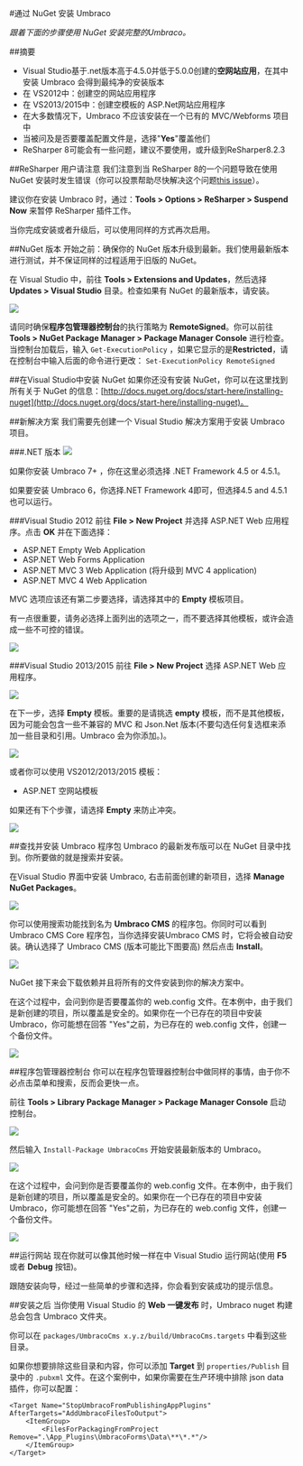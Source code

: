 #通过 NuGet 安装 Umbraco

_跟着下面的步骤使用 NuGet 安装完整的Umbraco。_

##摘要
- Visual Studio基于.net版本高于4.5.0并低于5.0.0创建的**空网站应用**，在其中安装 Umbraco 会得到最纯净的安装版本
 - 在 VS2012中：创建空的网站应用程序
 - 在 VS2013/2015中：创建空模板的 ASP.Net网站应用程序
- 在大多数情况下，Umbraco 不应该安装在一个已有的 MVC/Webforms 项目中
- 当被问及是否要覆盖配置文件是，选择"**Yes**"覆盖他们
- ReSharper 8可能会有一些问题，建议不要使用，或升级到ReSharper8.2.3

##ReSharper 用户请注意
我们注意到当 ReSharper 8的一个问题导致在使用 NuGet 安装时发生错误（你可以投票帮助尽快解决这个问题[this issue][1]）。

建议你在安装 Umbraco 时，通过：**Tools > Options > ReSharper > Suspend Now** 来暂停 ReSharper 插件工作。

当你完成安装或者升级后，可以使用同样的方式再次启用。

##NuGet 版本
开始之前：确保你的 NuGet 版本升级到最新。我们使用最新版本进行测试，并不保证同样的过程适用于旧版的 NuGet。

在 Visual Studio 中，前往 **Tools > Extensions and Updates**，然后选择 **Updates > Visual Studio** 目录。检查如果有 NuGet 的最新版本，请安装。

![](images/NuGet/nuget-update.png)

请同时确保**程序包管理器控制台**的执行策略为 **RemoteSigned**。你可以前往  **Tools > NuGet Package Manager > Package Manager Console**  进行检查。当控制台加载后，输入 `Get-ExecutionPolicy` ，如果它显示的是**Restricted**，请在控制台中输入后面的命令进行更改： `Set-ExecutionPolicy RemoteSigned`

##在Visual Studio中安装 NuGet
 如果你还没有安装 NuGet，你可以在这里找到所有关于 NuGet 的信息：[http://docs.nuget.org/docs/start-here/installing-nuget](http://docs.nuget.org/docs/start-here/installing-nuget)。

##新解决方案
我们需要先创建一个 Visual Studio 解决方案用于安装 Umbraco 项目。

###.NET 版本
![](images/NuGet/new-project-dotnet4.png)

如果你安装 Umbraco 7+ ，你在这里必须选择 .NET Framework 4.5 or 4.5.1。

如果要安装 Umbraco 6，你选择.NET Framework 4即可，但选择4.5 and 4.5.1也可以运行。

###Visual Studio 2012
前往 **File > New Project** 并选择 ASP.NET Web 应用程序。点击 **OK** 并在下面选择：

* ASP.NET Empty Web Application
* ASP.NET Web Forms Application
* ASP.NET MVC 3 Web Application (将升级到 MVC 4 application)
* ASP.NET MVC 4 Web Application

MVC 选项应该还有第二步要选择，请选择其中的 **Empty** 模板项目。

有一点很重要，请务必选择上面列出的选项之一，而不要选择其他模板，或许会造成一些不可控的错误。

![](images/NuGet/new-project-vs2012.png)

###Visual Studio 2013/2015
前往 **File > New Project** 选择 ASP.NET  Web 应用程序。    

![](images/NuGet/new-project-vs2013-1.png)

在下一步，选择 **Empty** 模板。重要的是请挑选 **empty** 模板，而不是其他模板，因为可能会包含一些不兼容的 MVC 和 Json.Net 版本(不要勾选任何复选框来添加一些目录和引用。Umbraco 会为你添加。)。  

![](images/NuGet/new-project-vs2013-2.png)

或者你可以使用 VS2012/2013/2015 模板：

* ASP.NET 空网站模板

如果还有下个步骤，请选择 **Empty** 来防止冲突。

![](images/NuGet/new-project-vs2013-3.png)

##查找并安装 Umbraco 程序包
Umbraco 的最新发布版可以在 NuGet 目录中找到。你所要做的就是搜索并安装。

在Visual Studio 界面中安装 Umbraco,  右击前面创建的新项目，选择 **Manage NuGet Packages**。

![](images/NuGet/manage-nuget-packages.png)

你可以使用搜索功能找到名为 **Umbraco CMS** 的程序包。你同时可以看到 Umbraco CMS Core 程序包，当你选择安装Umbraco CMS 时，它将会被自动安装。确认选择了 Umbraco CMS (版本可能比下图要高) 然后点击 **Install**。

![](images/NuGet/nuget-search.png)

NuGet 接下来会下载依赖并且将所有的文件安装到你的解决方案中。

在这个过程中，会问到你是否要覆盖你的 web.config 文件。在本例中，由于我们是新创建的项目，所以覆盖是安全的。如果你在一个已存在的项目中安装 Umbraco，你可能想在回答 "Yes"之前，为已存在的 web.config 文件，创建一个备份文件。

![](images/NuGet/nuget-overwrite-dialog.png)

##程序包管理器控制台
你可以在程序包管理器控制台中做同样的事情，由于你不必点击菜单和搜索，反而会更快一点。

前往 **Tools >  Library Package Manager >  Package Manager Console** 启动控制台。

![](images/NuGet/enable-package-manager-console.png)

然后输入 `Install-Package UmbracoCms` 开始安装最新版本的 Umbraco。

![](images/NuGet/package-manager-console.png)

在这个过程中，会问到你是否要覆盖你的 web.config 文件。在本例中，由于我们是新创建的项目，所以覆盖是安全的。如果你在一个已存在的项目中安装 Umbraco，你可能想在回答 "Yes"之前，为已存在的 web.config 文件，创建一个备份文件。

![](images/NuGet/package-manager-console-overwrite.png)

##运行网站
现在你就可以像其他时候一样在中 Visual Studio 运行网站(使用 **F5** 或者 **Debug** 按钮)。

跟随安装向导，经过一些简单的步骤和选择，你会看到安装成功的提示信息。

##安装之后
当你使用 Visual Studio 的 **Web 一键发布**  时，Umbraco nuget 构建总会包含 Umbraco 文件夹。

你可以在 `packages/UmbracoCms x.y.z/build/UmbracoCms.targets`  中看到这些目录。

如果你想要排除这些目录和内容，你可以添加 **Target** 到  `properties/Publish` 目录中的 `.pubxml` 文件。在这个案例中，如果你需要在生产环境中排除 json data 插件，你可以配置：

	<Target Name="StopUmbracoFromPublishingAppPlugins" AfterTargets="AddUmbracoFilesToOutput">
		<ItemGroup>
			<FilesForPackagingFromProject Remove=".\App_Plugins\UmbracoForms\Data\**\*.*"/>
		</ItemGroup>
	</Target>


[1]: http://youtrack.jetbrains.com/issue/RSRP-419513

